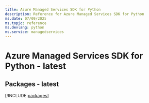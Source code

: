 ```yaml
---
title: Azure Managed Services SDK for Python
description: Reference for Azure Managed Services SDK for Python
ms.date: 07/09/2025
ms.topic: reference
ms.devlang: python
ms.service: managedservices
---
```

# Azure Managed Services SDK for Python - latest
## Packages - latest
[!INCLUDE [packages](managed-services-index.md)]